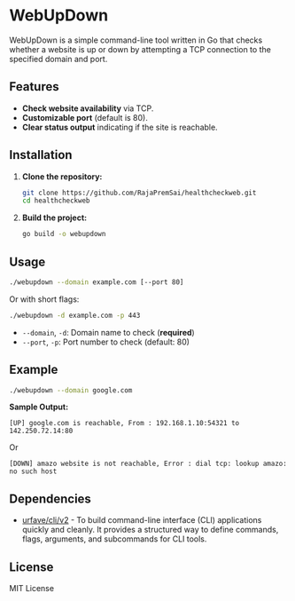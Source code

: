 # WebUpDown

WebUpDown is a simple command-line tool written in Go that checks whether a website is up or down by attempting a TCP connection to the specified domain and port.

## Features

- **Check website availability** via TCP.
- **Customizable port** (default is 80).
- **Clear status output** indicating if the site is reachable.

## Installation

1. **Clone the repository:**

   ```sh
   git clone https://github.com/RajaPremSai/healthcheckweb.git
   cd healthcheckweb
   ```

2. **Build the project:**
   ```sh
   go build -o webupdown
   ```

## Usage

```sh
./webupdown --domain example.com [--port 80]
```

Or with short flags:

```sh
./webupdown -d example.com -p 443
```

- `--domain`, `-d`: Domain name to check (**required**)
- `--port`, `-p`: Port number to check (default: 80)

## Example

```sh
./webupdown --domain google.com
```

**Sample Output:**

```
[UP] google.com is reachable, From : 192.168.1.10:54321 to 142.250.72.14:80
```
Or

```
[DOWN] amazo website is not reachable, Error : dial tcp: lookup amazo: no such host
```

## Dependencies

- [urfave/cli/v2](https://github.com/urfave/cli) - To build command-line interface (CLI) applications quickly and cleanly. It provides a structured way to define commands, flags, arguments, and subcommands for CLI tools.

## License

MIT License
